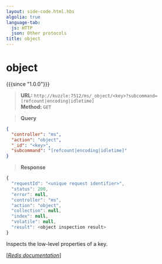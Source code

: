 ```yaml
---
layout: side-code.html.hbs
algolia: true
language-tab:
  js: HTTP
  json: Other protocols
title: object
---
```


# object

{{{since "1.0.0"}}}




<blockquote class="js">
<p>
<b>URL:</b> <code>http://kuzzle:7512/ms/_object/&lt;key&gt;?subcommand=[refcount|encoding|idletime]</code>  
<br><b>Method:</b> <code>GET</code>
</p>
</blockquote>

<blockquote class="json">
<p>
<b>Query</b>
</p>
</blockquote>


```json
{
  "controller": "ms",
  "action": "object",
  "_id": "<key>",
  "subcommand": "[refcount|encoding|idletime]"
}
```

>**Response**

```javascript
{
  "requestId": "<unique request identifier>",
  "status": 200,
  "error": null,
  "controller": "ms",
  "action": "object",
  "collection": null,
  "index": null,
  "volatile": null,
  "result": <object inspection result>
}
```

Inspects the low-level properties of a key.

[[_Redis documentation_]](https://redis.io/commands/object)
